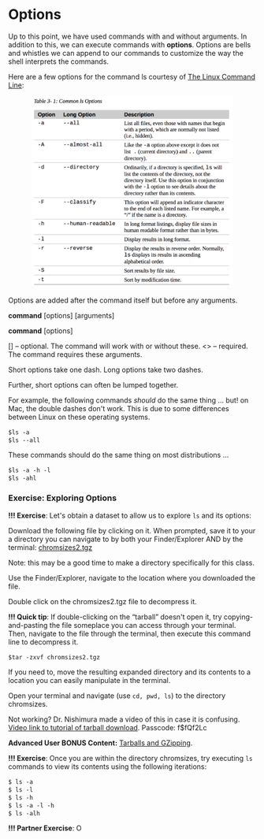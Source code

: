 # Options

Up to this point, we have used commands with and without arguments. In addition to this, we can execute commands with **options**. Options are bells and whistles we can append to our commands to customize the way the shell interprets the commands.

Here are a few options for the command ls courtesy of [The Linux Command Line](https://linuxcommand.org/tlcl.php):

<p align="center">
<img width="410" alt="options" src="https://github.com/jesshill/CSU-2025FA-DSCI-510-001_LINUX_as_a_computational_platform/blob/main/Images/options.png">
</p>

Options are added after the command itself but before any arguments.

**command** [options] [arguments]

**command** [options] <arguments>

[] – optional. The command will work with or without these.
<> – required. The command requires these arguments.

Short options take one dash. Long options take two dashes.

Further, short options can often be lumped together.

For example, the following commands *should* do the same thing … but! on Mac, the double dashes don't work. This is due to some differences between Linux on these operating systems.

```
$ls -a
$ls --all
```

These commands should do the same thing on most distributions …

```
$ls -a -h -l
$ls -ahl
```

### Exercise: Exploring Options

**!!! Exercise**: Let's obtain a dataset to allow us to explore `ls` and its options:

Download the following file by clicking on it. When prompted, save it to your a directory you can navigate to by both your Finder/Explorer AND by the terminal: [chromsizes2.tgz](https://github.com/jesshill/CSU-2025FA-DSCI-510-001_LINUX_as_a_computational_platform/blob/main/Data/chromsizes2.tgz)

Note: this may be a good time to make a directory specifically for this class.

Use the Finder/Explorer, navigate to the location where you downloaded the file.

Double click on the chromsizes2.tgz file to decompress it.

**!!! Quick tip**: If double-clicking on the “tarball” doesn't open it, try copying-and-pasting the file someplace you can access through your terminal. Then, navigate to the file through the terminal, then execute this command line to decompress it.

```
$tar -zxvf chromsizes2.tgz
```

If you need to, move the resulting expanded directory and its contents to a location you can easily manipulate in the terminal.

Open your terminal and navigate (use `cd, pwd, ls`) to the directory chromsizes.

Not working? Dr. Nishimura made a video of this in case it is confusing. [Video link to tutorial of tarball download](https://zoom.us/rec/component-page?eagerLoadZvaPages=sidemenu.billing.plan_management&accessLevel=meeting&action=viewdetailpage&sharelevel=meeting&useWhichPasswd=meeting&requestFrom=pwdCheck&clusterId=aw1&componentName=need-password&meetingId=baghS9zqnq9wa-F1KmP-HQdRBUimkEIk8kUzxBj449faPZDHgFKF91eBQsvQgbyo.O63ixl1U5Lv2ax7D&originRequestUrl=https%3A%2F%2Fzoom.us%2Frec%2Fshare%2F9_N4ArPU2l9LYc_jsRrACo0eI6X8eaa80SQcqPtexEcWyMaB7TbVkWJ7gYbepY9I%3FstartTime%3D1598531909000). Passcode: f$fQf2Lc

**Advanced User BONUS Content:** [Tarballs and GZipping](Tarballs.md).

**!!! Exercise**: Once you are within the directory chromsizes, try executing `ls` commands to view its contents using the following iterations:

```
$ ls -a
$ ls -l
$ ls -h
$ ls -a -l -h
$ ls -alh
```

**!!! Partner Exercise**: O







